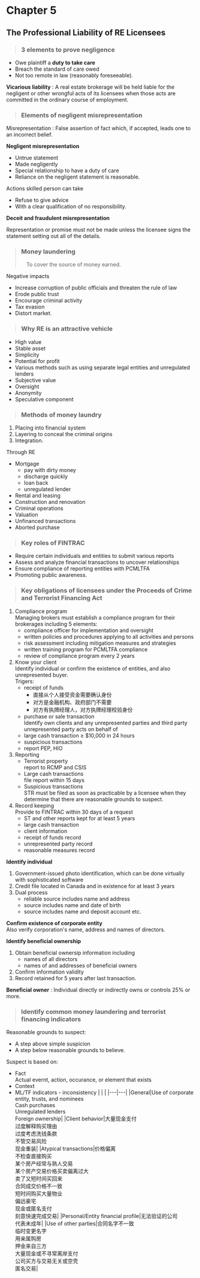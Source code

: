 # Chapter 5
## The Professional Liability of RE Licensees

> ### 3 elements to prove negligence

- Owe plaintiff a **duty to take care**
- Breach the standard of care owed
- Not too remote in law (reasonably foreseeable).

**Vicarious liability**
: A real estate brokerage will be held liable for the negligent or other wrongful acts of its licensees when those acts are committed in the ordinary course of employment.

> ### Elements of negligent misrepresentation

Misrepresentation
: False assertion of fact which, if accepted, leads one to an incorrect belief.

**Negligent misrepresentation**
- Untrue statement
- Made negligently
- Special relationship to have a duty of care
- Reliance on the negligent statement is reasonable.

Actions skilled person can take
- Refuse to give advice
- With a clear qualification of no responsibility.

**Deceit and fraudulent misrepresentation**

Representation or promise must not be made unless the licensee signs the statement setting out all of the details.

> ### Money laundering
> &emsp;To cover the source of money earned.

Negative impacts
- Increase corruption of public officials and threaten the rule of law
- Erode public trust
- Encourage criminal activity
- Tax evasion
- Distort market.

> ### Why RE is an attractive vehicle

- High value
- Stable asset
- Simplicity
- Potential for profit
- Various methods such as using separate legal entities and unregulated lenders
- Subjective value
- Oversight
- Anonymity
- Speculative component

> ### Methods of money laundry
1. Placing into financial system
1. Layering to conceal the criminal origins
1. Integration.

Through RE
- Mortgage
    - pay with dirty money
    - discharge quickly
    - loan back
    - unregulated lender
- Rental and leasing
- Construction and renovation
- Criminal operations
- Valuation
- Unfinanced transactions
- Aborted purchase

> ### Key roles of FINTRAC
- Require certain individuals and entities to submit various reports
- Assess and analyze financial transactions to uncover relationships
- Ensure compliance of reporting entities with PCMLTFA
- Promoting public awareness.

> ### Key obligations of licensees under the Proceeds of Crime and Terrorist Financing Act

1. Compliance program<br>Managing brokers must establish a compliance program for their brokerages including 5 elements:
    - compliance officer for implementation and oversight
    - written policies and procedures applying to all activities and persons
    - risk assessment including mitigation measures and strategies
    - written training program for PCMLTFA compliance
    - review of compliance program every 2 years
1. Know your client<br>Identify individual or confirm the existence of entities, and also unrepresented buyer.<br>Trigers:
    - receipt of funds
        - 直接从个人接受资金需要确认身份
        - 对方是金融机构、政府部门不需要
        - 对方有执牌经理人，对方执牌经理校验身份
    - purchase or sale transaction<br>
    Identify own clients and any unrepresented parties and third party unrepresented party acts on behalf of
    - large cash transaction $\geq$ $10,000 in 24 hours
    - suspicious transactions
    - report PEP, HIO
1. Reporting
    - Terrorist property<br>report to RCMP and CSIS
    - Large cash transactions<br>file report within 15 days
    - Suspicious transactions<br>STR must be filed as soon as practicable by a licensee when they determine that there are reasonable grounds to suspect.
1. Record keeping<br>Provide to FINTRAC within 30 days of a request
    - ST and other reports kept for at least 5 years
    - large cash transaction
    - client information
    - receipt of funds record
    - unrepresented party record
    - reasonable measures record


**Identify individual**
1. Government-issued photo identification, which can be done virtually with sophisticated software
1. Credit file located in Canada and in existence for at least 3 years
1. Dual process
    - reliable source includes name and address
    - source includes name and date of birth
    - source includes name and deposit account etc.

**Confirm existence of corporate entity**<br>Also verify corporation's name, address and names of directors.

**Identify beneficial ownership**
1. Obtain beneficial ownersip information including
    - names of all directors
    - names of and addresses of beneficial owners
1.  Confirm information validity
1. Record retained for 5 years after last transaction.


**Beneficial owner**
: Individual directly or indirectly owns or controls 25% or more.

> ### Identify common money laundering and terrorist financing indicators

Reasonable grounds to suspect:
- A step above simple suspicion
- A step below reasonable grounds to believe.

Suspect is based on:
- Fact<br>Actual evernt, action, occurance, or element that exists
- Context
- ML/TF indicators - inconsistency
|   |   |
|---|---|
|General|Use of corporate entity, trusts, and nominees<br>Cash purchases<br>Unregulated lenders<br>Foreign ownership|
|Client behavior|大量现金支付<br>过度解释购买理由<br>过度考虑洗钱条款<br>不管交易风险<br>现金重装|
|Atypical transactions|价格偏离<br>不检查直接购买<br>某个房产经常与熟人交易<br>某个房产交易价格买卖偏离过大<br>卖了又短时间买回来<br>合同成交价格不一致<br>短时间购买大量物业<br>偏远豪宅<br>现金或匿名支付<br>刻意快速完成交易|
|Personal/Entity financial profile|无法验证的公司<br>代表未成年|
|Use of other parties|合同名字不一致<br>临时变更名字<br>用亲属购房<br>押金来自三方<br>大量现金或不寻常离岸支付<br>公司买方与交易无关或空壳<br>匿名交易|
